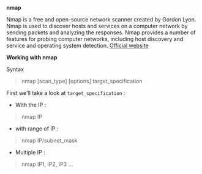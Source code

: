 **nmap**

Nmap is a free and open-source network scanner created by Gordon Lyon. Nmap is used to discover hosts and services on a computer network by sending packets and analyzing the responses. Nmap provides a number of features for probing computer networks, including host discovery and service and operating system detection.
[Official website](https://nmap.org/)

**Working with nmap**

Syntax

> nmap [scan_type] [options] target_specification

First we'll take a look at `target_specification` :

* With the IP :

 > nmap IP

* with range of IP :

> nmap IP/subnet_mask

* Multiple IP :

> nmap IP1, IP2, IP3 ...


